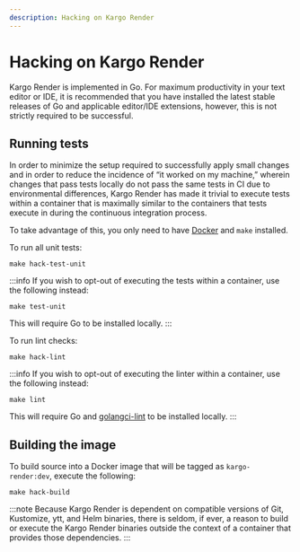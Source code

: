 ```yaml
---
description: Hacking on Kargo Render
---
```


# Hacking on Kargo Render

Kargo Render is implemented in Go. For maximum productivity in your text editor
or IDE, it is recommended that you have installed the latest stable releases of
Go and applicable editor/IDE extensions, however, this is not strictly required
to be successful.

## Running tests

In order to minimize the setup required to successfully apply small changes and
in order to reduce the incidence of “it worked on my machine,” wherein changes
that pass tests locally do not pass the same tests in CI due to environmental
differences, Kargo Render has made it trivial to execute tests within a
container that is maximally similar to the containers that tests execute in
during the continuous integration process.

To take advantage of this, you only need to have
[Docker](https://docs.docker.com/engine/install/) and `make` installed.

To run all unit tests:

```shell
make hack-test-unit
```

:::info
If you wish to opt-out of executing the tests within a container, use the
following instead:

```shell
make test-unit
```

This will require Go to be installed locally.
:::

To run lint checks:

```shell
make hack-lint
```

:::info
If you wish to opt-out of executing the linter within a container, use the
following instead:

```shell
make lint
```

This will require Go and [golangci-lint](https://golangci-lint.run/) to be
installed locally.
:::

## Building the image

To build source into a Docker image that will be tagged as `kargo-render:dev`,
execute the following:

```shell
make hack-build
```

:::note
Because Kargo Render is dependent on compatible versions of Git, Kustomize, ytt,
and Helm binaries, there is seldom, if ever, a reason to build or execute the
Kargo Render binaries outside the context of a container that provides those
dependencies.
:::
